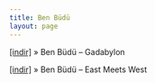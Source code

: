 ```yaml
---
title: Ben Büdü
layout: page
---
```


<a href="https://cloud.mail.ru/public/6f2eb5ce2689/Ben%20B%C3%BCd%C3%BC%20-%20Gadabylon" target="_blank">[indir]</a>  »  Ben Büdü &#8211; Gadabylon

<a href="https://cloud.mail.ru/public/ca5eeffad6b7/Ben%20B%C3%BCd%C3%BC%20-%20East%20Meets%20West" target="_blank">[indir]</a>  »  Ben Büdü &#8211; East Meets West